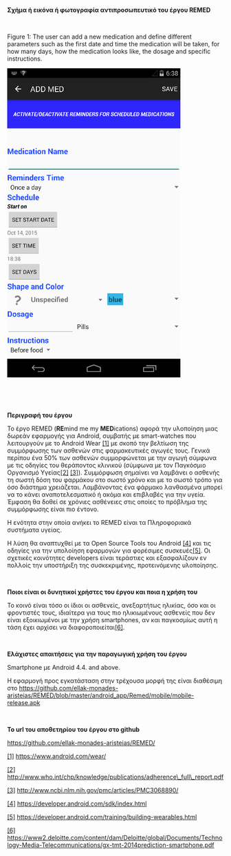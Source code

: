 **Σχήμα ή εικόνα ή φωτογραφία αντιπροσωπευτικό του έργου REMED**

 

Figure 1: The user can add a new medication and define different parameters such
as the first date and time the medication will be taken, for how many days, how
the medication looks like, the dosage and specific instructions.

![](<figures/manual figures/fig 10.png>)

 

 

**Περιγραφή του έργου**

Το έργο REMED (**RE**mind me my **MED**ications) αφορά την υλοποίηση μιας δωρεάν
εφαρμογής για Android, συμβατής με smart-watches που λειτουργούν με το Android
Wear [[1]](<#_ftn1>) με σκοπό την βελτίωση της συμμόρφωσης των ασθενών στις
φαρμακευτικές αγωγές τους. Γενικά περίπου ένα 50% των ασθενών συμμορφώνεται με
την αγωγή σύμφωνα με τις οδηγίες του θεράποντος κλινικού (σύμφωνα με τον
Παγκόσμιο Οργανισμό Υγείας[[2]](<#_ftn2>) [[3]](<#_ftn3>)). Συμμόρφωση σημαίνει
να λαμβάνει ο ασθενής τη σωστή δόση του φαρμάκου στο σωστό χρόνο και με το σωστό
τρόπο για όσο διάστημα χρειάζεται. Λαμβάνοντας ένα φάρμακο λανθασμένα μπορεί να
το κάνει αναποτελεσματικό ή ακόμα και επιβλαβές για την υγεία.  Έμφαση θα δοθεί
σε χρόνιες ασθένειες στις οποίες το πρόβλημα της συμμόρφωσης είναι πιο έντονο.

Η ενότητα στην οποία ανήκει το REMED είναι τα Πληροφοριακά συστήματα υγείας.

Η λύση θα αναπτυχθεί με τα Open Source Tools του Android [[4]](<#_ftn4>) και τις
οδηγίες για την υπολοίηση εφαρμογών για φορέσιμες συσκευές[[5]](<#_ftn5>). Οι
σχετικές κοινότητες developers είναι τεράστιες και εξασφαλίζουν εν πολλοίς την
υποστήριξη της συσκεκριμένης, προτεινόμενης υλοποίησης.

 

**Ποιοι είναι οι δυνητικοί χρήστες του έργου και ποια η χρήση του**

Το κοινό είναι τόσο οι ίδιοι οι ασθενείς, ανεξαρτήτως ηλικίας, όσο και οι
φροντιστές τους, ιδιαίτερα για τους πιο ηλικιωμένους ασθενείς που δεν είναι
εξοικιωμένοι με την χρήση smartphones, αν και παγκοσμίως αυτή η τάση έχει
αρχίσει να διαφοροποιείται[[6]](<#_ftn6>).

 

**Ελάχιστες απαιτήσεις για την παραγωγική χρήση του έργου**

Smartphone με Android 4.4. and above.

Η εφαρμογή προς εγκατάσταση στην τρέχουσα μορφή της είναι διαθέσιμη στο
<https://github.com/ellak-monades-aristeias/REMED/blob/master/android_app/Remed/mobile/mobile-release.apk>

 

**Το url του αποθετηρίου του έργου στο github**

<https://github.com/ellak-monades-aristeias/REMED/> 

[[1]](<#_ftnref1>) https://www.android.com/wear/

[[2]](<#_ftnref2>)
http://www.who.int/chp/knowledge/publications/adherence\_full\_report.pdf

[[3]](<#_ftnref3>) http://www.ncbi.nlm.nih.gov/pmc/articles/PMC3068890/

[[4]](<#_ftnref4>) https://developer.android.com/sdk/index.html

[[5]](<#_ftnref5>)
https://developer.android.com/training/building-wearables.html

[[6]](<#_ftnref6>)
https://www2.deloitte.com/content/dam/Deloitte/global/Documents/Technology-Media-Telecommunications/gx-tmt-2014prediction-smartphone.pdf
